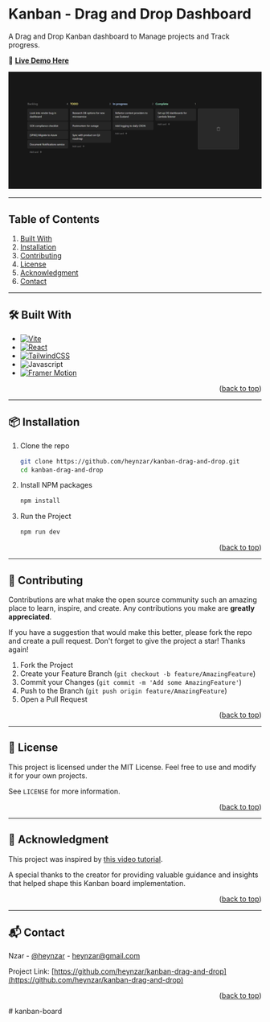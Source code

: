 <a id="readme-top"></a>

# Kanban - Drag and Drop Dashboard

A Drag and Drop Kanban dashboard to Manage projects and Track progress.

🚀 **[Live Demo Here](https://nz-kanban.vercel.app/)**

[![Project Preview](/public/cover.png)](https://nz-kanban.vercel.app/)

---

## Table of Contents

  <ol>
    <li><a href="#tech">Built With</a></li>
    <li><a href="#installation">Installation</a></li>
    <li><a href="#contributing">Contributing</a></li>
    <li><a href="#license">License</a></li>
    <li><a href="#acknowledgment">Acknowledgment</a></li>
    <li><a href="#contact">Contact</a></li>
  </ol>

---

<a id="tech"></a>

## 🛠 Built With

- [![Vite][Vite.js]][Vite-url]
- [![React][React.js]][React-url]
- [![TailwindCSS][TailwindCSS]][TailwindCSS-url]
- ![Javascript][Javascript]
- [![Framer Motion][Motion]][Motion-url]

<p align="right">(<a href="#readme-top">back to top</a>)</p>

---

<a id="installation"></a>

## 📦 Installation

1. Clone the repo
   ```sh
   git clone https://github.com/heynzar/kanban-drag-and-drop.git
   cd kanban-drag-and-drop
   ```
2. Install NPM packages
   ```sh
   npm install
   ```
3. Run the Project
   ```sh
   npm run dev
   ```

<p align="right">(<a href="#readme-top">back to top</a>)</p>

---

<a id="contributing"></a>

## 🤝 Contributing

Contributions are what make the open source community such an amazing place to learn, inspire, and create. Any contributions you make are **greatly appreciated**.

If you have a suggestion that would make this better, please fork the repo and create a pull request.
Don't forget to give the project a star! Thanks again!

1. Fork the Project
2. Create your Feature Branch (`git checkout -b feature/AmazingFeature`)
3. Commit your Changes (`git commit -m 'Add some AmazingFeature'`)
4. Push to the Branch (`git push origin feature/AmazingFeature`)
5. Open a Pull Request

<p align="right">(<a href="#readme-top">back to top</a>)</p>

---

<a id="license"></a>

## 📜 License

This project is licensed under the MIT License. Feel free to use and modify it for your own projects.

See `LICENSE` for more information.

<p align="right">(<a href="#readme-top">back to top</a>)</p>

---

<a id="acknowledgment"></a>

## 💙 Acknowledgment

This project was inspired by [this video tutorial](https://youtu.be/O5lZqqy7VQE?si=ybL2uZNnqmSAX15g).

A special thanks to the creator for providing valuable guidance and insights that helped shape this Kanban board implementation.

<p align="right">(<a href="#readme-top">back to top</a>)</p>

---

<a id="contact"></a>

## 📬 Contact

Nzar - [@heynzar](https://x.com/heynzar) - heynzar@gmail.com

Project Link: [https://github.com/heynzar/kanban-drag-and-drop](https://github.com/heynzar/kanban-drag-and-drop)

<p align="right">(<a href="#readme-top">back to top</a>)</p>

[Vite.js]: https://img.shields.io/badge/Vite-000000?style=for-the-badge&logo=vite&logoColor=41d1ff
[Vite-url]: https://vite.dev/
[Motion]: https://img.shields.io/badge/Framer%20Motion-000000?style=for-the-badge&logo=framer&logoColor=fff312
[Motion-url]: https://motion.dev/
[React.js]: https://img.shields.io/badge/React-000000?style=for-the-badge&logo=react&logoColor=61DAFB
[React-url]: https://react.dev/
[JavaScript]: https://img.shields.io/badge/JavaScript-000000?style=for-the-badge&logo=JavaScript&logoColor=yellow
[TailwindCSS]: https://img.shields.io/badge/TailwindCSS-000000?style=for-the-badge&logo=tailwindcss&logoColor=38bdf8
[TailwindCSS-url]: https://tailwindcss.com
#   k a n b a n - b o a r d 
 
 